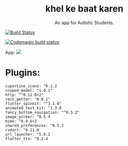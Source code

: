 <h1 align="center"> khel ke baat karen </h1>

<p align="center">An app for Autistic Students.</p>

[![Build Status](https://travis-ci.com/piyush97/khel-ke-baat-karen.svg?branch=master)](https://travis-ci.com/piyush97/khel-ke-baat-karen)

[![Codemagic build status](https://api.codemagic.io/apps/5cbcc5954bb6740c7a724452/5cbcc5954bb6740c7a724451/status_badge.svg)](https://codemagic.io/apps/5cbcc5954bb6740c7a724452/5cbcc5954bb6740c7a724451/latest_build)

App: 
<img src="https://user-images.githubusercontent.com/18229627/56513082-e841ed80-654e-11e9-844e-6f7d15838b52.gif">

# Plugins:
    cupertino_icons: ^0.1.2
    scoped_model: "1.0.1"
    http: "^0.12.0+2"
    rect_getter: "0.0.1"
    flutter_spinkit: "^3.1.0"
    animated_text_kit: ^1.3.0
    fancy_bottom_navigation: "^0.3.2"
    image_picker: ^0.5.4
    mime: ^0.9.6+2
    shared_preferences: ^0.5.2
    rxdart: ^0.21.0
    url_launcher: ^5.0.2
    flutter_tts: ^0.2.4

